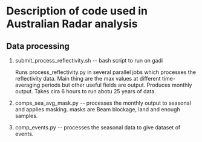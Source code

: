 # Description of code used in Australian Radar analysis



## Data processing
1) submit_process_reflectivity.sh -- bash script to run on gadi
    
   Runs process_reflectivity.py in several parallel jobs which processes the reflectivity data.
   Main thing are the max values at different time-averaging periods but other useful fields are output.
   Produces monthly output.  Takes cira 6 hours to run abotu 25 years of data.

2) comps_sea_avg_mask.py -- processes the monthly  output to seasonal and applies masking.
      masks are Beam blockage, land and enough samples.  

3) comp_events.py -- processes the seasonal data to give dataset of events. 
